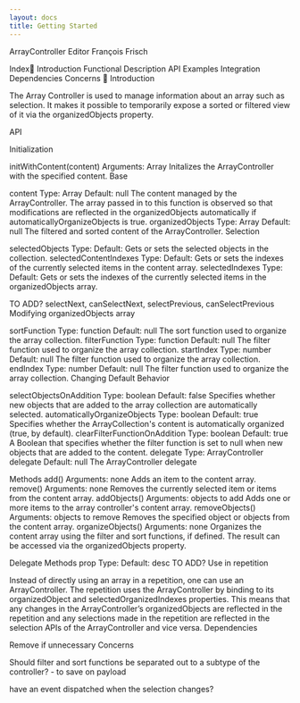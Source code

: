 ```yaml
---
layout: docs
title: Getting Started
---
```



ArrayController	Editor François Frisch


Index
Introduction
Functional Description
API
Examples
Integration
Dependencies
Concerns

Introduction

The Array Controller is used to manage information about an array such as selection. It makes it possible to temporarily expose a sorted or filtered view of it via the organizedObjects property.

API

Initialization

initWithContent(content)
Arguments: Array
Initalizes the ArrayController with the specified content. 
Base

content
Type: Array
Default: null
The content managed by the ArrayController.
The array passed in to this function is observed so that modifications are reflected in the organizedObjects automatically if automaticallyOrganizeObjects is true.
organizedObjects
Type: Array
Default: null
The filtered and sorted content of the ArrayController.
Selection

selectedObjects
Type:
Default: 
Gets or sets the selected objects in the collection.
selectedContentIndexes
Type:
Default: 
Gets or sets the indexes of the currently selected items in the content array.
selectedIndexes
Type:
Default: 
Gets or sets the indexes of the currently selected items in the organizedObjects array.

TO ADD? selectNext, canSelectNext, selectPrevious, canSelectPrevious
Modifying organizedObjects array

sortFunction
Type: function
Default: null
The sort function used to organize the array collection.
filterFunction
Type: function
Default: null
The filter function used to organize the array collection.
startIndex
Type: number
Default: null
The filter function used to organize the array collection.
endIndex
Type: number
Default: null
The filter function used to organize the array collection.
Changing Default Behavior

selectObjectsOnAddition
Type: boolean
Default: false
Specifies whether new objects that are added to the array collection are automatically selected.
automaticallyOrganizeObjects
Type: boolean
Default: true
Specifies whether the ArrayCollection's content is automatically organized (true, by default).
clearFilterFunctionOnAddition
Type: boolean
Default: true
A Boolean that specifies whether the filter function is set to null when new objects that are added to the content.
delegate
Type: ArrayController delegate
Default: null
The ArrayController delegate

Methods
add()
Arguments: none
Adds an item to the content array.
remove()
Arguments: none
Removes the currently selected item or items from the content array.
addObjects()
Arguments: objects to add
Adds one or more items to the array controller's content array.
removeObjects()
Arguments: objects to remove
Removes the specified object or objects from the content array.
organizeObjects()
Arguments: none
Organizes the content array using the filter and sort functions, if defined. The result can be accessed via the organizedObjects property.

Delegate Methods
prop
Type:
Default: 
desc
TO ADD? 
Use in repetition

Instead of directly using an array in a repetition, one can use an ArrayController. The repetition uses the ArrayController by binding to its organizedObject and selectedOrganizedIndexes properties.
This means that any changes in the ArrayController’s organizedObjects are reflected in the repetition and any selections made in the repetition are reflected in the selection APIs of the ArrayController and vice versa. 
Dependencies

Remove if unnecessary
Concerns


Should filter and sort functions be separated out to a subtype of the controller? - to save on payload

have an event dispatched when the selection changes?